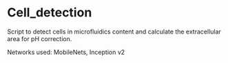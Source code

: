 # Cell_detection
Script to detect cells in microfluidics content and calculate the extracellular area for pH correction.

Networks used: MobileNets, Inception v2

